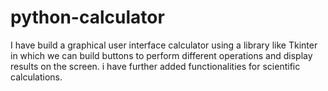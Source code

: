 # python-calculator
I have build a graphical user interface calculator using a library like Tkinter in which we can build buttons to perform different operations and display results on the screen.
i have further added functionalities for scientific calculations.
